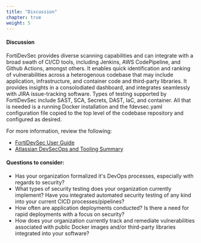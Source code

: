 ```yaml
---
title: "Discussion"
chapter: true
weight: 5 
---
```


#### Discussion

FortiDevSec provides diverse scanning capabilities and can integrate with a broad swath of CI/CD tools, including Jenkins, AWS CodePipeline, and Github Actions, amongst others. It enables quick identification and ranking of vulnerabilities across a heterogenous codebase that may include application, infrastructure, and container code and third-party libraries. It provides insights in a consolodiated dashboard, and integrates seamlessly with JIRA issue-tracking software. Types of testing supported by FortiDevSec include SAST, SCA, Secrets, DAST, IaC, and container. All that is needed is a running Docker installation and the fdevsec.yaml configuration file copied to the top level of the codebase repository and configured as desired.

For more information, review the following:

*    [FortiDevSec User Guide](https://docs.fortinet.com/document/fortidevsec/23.1.0/user-guide/546812/introduction)
*    [Atlassian DevSecOps and Tooling Summary](https://www.atlassian.com/devops/devops-tools/devsecops-tools)

#### Questions to consider:

*    Has your organization formalized it's DevOps processes, especially with regards to security?
*    What types of security testing does your organization currently implement? Have you integrated automated security testing of any kind into your current CICD processes/pipelines?
*    How often are application deployments conducted? Is there a need for rapid deployments with a focus on security?
*    How does your organization currently track and remediate vulnerabilities associated with public Docker images and/or third-party libraries integrated into your software?
